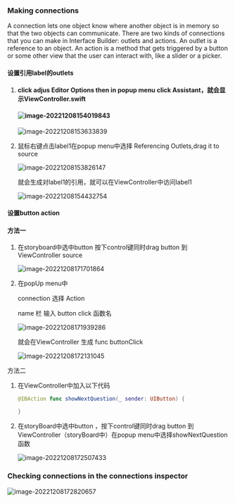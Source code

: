 ### Making connections

A connection lets one object know where another object is in memory so that the two objects can communicate. There are two kinds of connections that you can make in Interface Builder: outlets and actions. An outlet is a reference to an object. An action is a method that gets triggered by a button or some other view that the user can interact with, like a slider or a picker.

#### 设置引用label的outlets

1. ####  click  adjus Editor Options then in popup menu click Assistant，就会显示ViewController.swift

   #### ![image-20221208154019843](D:\github\knowhow\ios-app\tutorial\firstApp\005-ib-MakeConnections.assets\image-20221208154019843.png)

   ![image-20221208153633839](D:\github\knowhow\ios-app\tutorial\firstApp\005-ib-MakeConnections.assets\image-20221208153633839.png)

2. 鼠标右键点击label1在popup menu中选择 Referencing Outlets,drag it to source

   ![image-20221208153826147](D:\github\knowhow\ios-app\tutorial\firstApp\005-ib-MakeConnections.assets\image-20221208153826147.png)

   就会生成对label1的引用，就可以在ViewController中访问label1

   ![image-20221208154432754](D:\github\knowhow\ios-app\tutorial\firstApp\005-ib-MakeConnections.assets\image-20221208154432754.png)

#### 设置button action

#### 方法一

1. 在storyboard中选中button 按下control键同时drag button 到 ViewController source

   ![image-20221208171701864](D:\github\knowhow\ios-app\tutorial\firstApp\005-ib-MakeConnections.assets\image-20221208171701864.png)

2. 在popUp menu中

   connection 选择 Action

   name 栏 输入 button click 函数名

   ![image-20221208171939286](D:\github\knowhow\ios-app\tutorial\firstApp\005-ib-MakeConnections.assets\image-20221208171939286.png)

   就会在ViewController 生成 func buttonClick

   ![image-20221208172131045](D:\github\knowhow\ios-app\tutorial\firstApp\005-ib-MakeConnections.assets\image-20221208172131045.png)

方法二

1. 在ViewController中加入以下代码

   ```swift
   @IBAction func showNextQuestion(_ sender: UIButton) {
   
   }
   ```

2. 在storyBoard中选中button ，按下control键同时drag button 到 ViewController（storyBoard中）在popup menu中选择showNextQuestion 函数

   ![image-20221208172507433](D:\github\knowhow\ios-app\tutorial\firstApp\005-ib-MakeConnections.assets\image-20221208172507433.png)

###  Checking connections in the connections inspector

![image-20221208172820657](D:\github\knowhow\ios-app\tutorial\firstApp\005-ib-MakeConnections.assets\image-20221208172820657.png)

